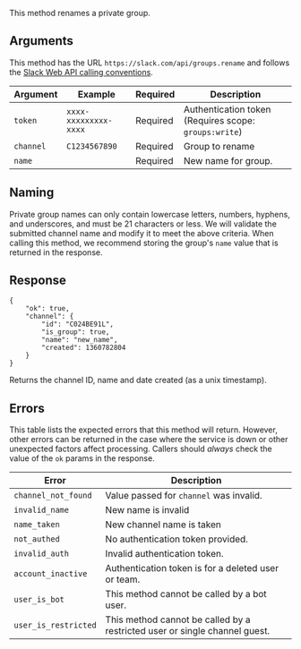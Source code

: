 This method renames a private group.

## Arguments

This method has the URL `https://slack.com/api/groups.rename` and follows the [Slack Web API calling conventions](/web#basics).

| Argument | Example | Required | Description |
| --- | --- | --- | --- |
| `token` | `xxxx-xxxxxxxxx-xxxx` | Required | Authentication token (Requires scope: `groups:write`) |
| `channel` | `C1234567890` | Required | Group to rename |
| `name` | &nbsp; | Required | New name for group. |

## Naming

Private group names can only contain lowercase letters, numbers, hyphens, and underscores, and must be 21 characters or less. We will validate the submitted channel name and modify it to meet the above criteria. When calling this method, we recommend storing the group's `name` value that is returned in the response.

## Response

```
{
    "ok": true,
    "channel": {
        "id": "C024BE91L",
        "is_group": true,
        "name": "new_name",
        "created": 1360782804
    }
}
```

Returns the channel ID, name and date created (as a unix timestamp).

## Errors

This table lists the expected errors that this method will return. However, other errors can be returned in the case where the service is down or other unexpected factors affect processing. Callers should _always_ check the value of the `ok` params in the response.

| Error | Description |
| --- | --- |
| `channel_not_found` | Value passed for `channel` was invalid. |
| `invalid_name` | New name is invalid |
| `name_taken` | New channel name is taken |
| `not_authed` | No authentication token provided. |
| `invalid_auth` | Invalid authentication token. |
| `account_inactive` | Authentication token is for a deleted user or team. |
| `user_is_bot` | This method cannot be called by a bot user. |
| `user_is_restricted` | This method cannot be called by a restricted user or single channel guest. |

